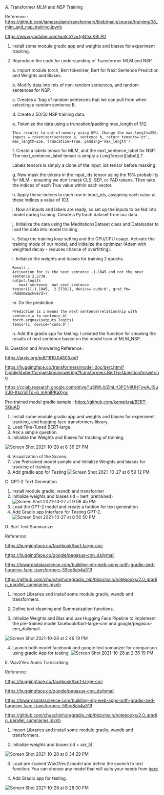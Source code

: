 A. Transformer MLM and NSP Training

Reference : 
https://github.com/jamescalam/transformers/blob/main/course/training/08_mlm_and_nsp_training.ipynb

https://www.youtube.com/watch?v=1gN1snKBLP0

1. Install some module gradio app and weights and biases for experiment tracking.

3. Reproduce the code for understanding of Transformer MLM and NSP.

    a. Import module torch, Bert tokenizer, Bert for Next Sentence Prediction and Weights and Biases.
    
    b. Modify data into mix of non-random sentences, and random sentences for NSP. 
    
    c. Creates a 'bag of random sentences that we can pull from when selecting a random sentence B.
    
    d. Create a 50/50 NSP training data.
    
    e. Tokenize the data using a truncation/padding max_length of 512.
    
       This results to out-of-memory using GPU. Change the max_length=256.
       inputs = tokenizer(sentence_a, sentence_b, return_tensors='pt', max_length=256, truncation=True, padding='max_length')
       
    f. Create a labels tensor for MLM, and the next_sentence_label for NSP. The next_sentence_label tensor is simply a LongTensor([label]).T 
    
    Labels tensors is simply a clone of the input_ids tensor before masking.
    
    g. Now mask the tokens in the input_ids tensor using the 15% probability for MLM - ensuring we don't mask CLS, SEP, or PAD tokens. Then take the indices of each True value within each vector. 
    
    h. Apply these indices to each row in input_ids, assigning each value at these indices a value of 103. 
    
    i. Now all inputs and labels are ready, so set up the inputs to be fed into model during training. Create a PyTorch dataset from our data.
    
    j. Initialize the data using the MeditationsDataset class and Dataloader to load the data into model training. 
    
    k. Setup the training loop setting and the GPU/CPU usage. Activate the training mode of our model, and initialize the optimizer (Adam with weighted decay - reduces chance of overfitting).
    
    l. Initialize the weights and biases for training 2 epochs. 
    
       Result : 
       Activation for is the next sentence -1.1045 and not the next sentence 2.5738. 
       output.logits
          next sentence  not next sentence 
       tensor([[-1.1045,  2.5738]], device='cuda:0', grad_fn=<AddmmBackward>)
       
    m. Do the prediction
    
       Prediction is 1 means the next sentence(relationship with sentence_a to sentence_b)
       torch.argmax(outputs.logits)
       tensor(1, device='cuda:0')
       
    n. Add the gradio app for testing. I created the function for showing the results of next sentence based on the model train of MLM_NSP.
    
B. Question and Answering
Reference :

https://arxiv.org/pdf/1810.04805.pdf

https://huggingface.co/transformers/model_doc/bert.html?highlight=bertforquestionanswering#transformers.BertForQuestionAnswering

https://colab.research.google.com/drive/1uSlWtJdZmLrI3FCNIlUHFxwAJiSu2J0-#scrollTo=6_mAnIPKaXyw

Pre-trained model gradio sample : https://github.com/kamalkraj/BERT-SQuAD

1. Install some module gradio app and weights and biases for experiment tracking, and hugging face transformers library.
2. Load Fine-Tuned BERT-large.
3. Ask a simple question.
4. Initialize the Weights and Biases for tracking of training.

![Screen Shot 2021-10-28 at 8 36 27 PM](https://user-images.githubusercontent.com/62075076/139371639-aaa4a609-5bd8-478d-aa9c-9f731574c48b.png)

6. Visualization of the Scores.
7. Use Pretrained model sample and Initialize Weights and biases for tracking of training.
8. Add gradio app for Testing
![Screen Shot 2021-10-27 at 6 59 12 PM](https://user-images.githubusercontent.com/62075076/139173156-42430f3a-8161-4ba2-a669-f6ab70580d1c.png)

C. GPT-2 Text Generation 

1. Install module gradio, wandb and transformer
2. Initialize  weights and biases (id = bert_pretrained)
![Screen Shot 2021-10-27 at 9 08 45 PM](https://user-images.githubusercontent.com/62075076/139185355-9c12d949-0175-4d2b-a7d3-f7447e7626ae.png)
4. Load the GPT-2 model and create a funtion for text generation
5. Add Gradio app Interface for Testing GPT-2.
![Screen Shot 2021-10-27 at 8 50 50 PM](https://user-images.githubusercontent.com/62075076/139185241-34fc5ad9-5be1-4746-879b-7e096665abfc.png)

D. Bart Text Summarizer

Reference: 

https://huggingface.co/facebook/bart-large-cnn

https://huggingface.co/google/pegasus-cnn_dailymail

https://towardsdatascience.com/building-nlp-web-apps-with-gradio-and-hugging-face-transformers-59ce8ab4a319

https://github.com/chuachinhon/gradio_nlp/blob/main/notebooks/2.0_gradio_parallel_summaries.ipynb

1. Import Libraries and install some module gradio, wandb and transformers.

2. Define text cleaning and Summarization functions.

3. Initialize Weights and Bias and use Hugging Face Pipeline to implement the pre-trained model facebook/bart-large-cnn and google/pegasus-cnn_dailymail.

![Screen Shot 2021-10-28 at 2 46 19 PM](https://user-images.githubusercontent.com/62075076/139341082-f2f90ee9-0c77-4a84-8b79-a0c1fd11f8ce.png)

4. Launch both model facebook and google text sumarizer for comparison using gradio App for testing.
![Screen Shot 2021-10-28 at 2 36 19 PM](https://user-images.githubusercontent.com/62075076/139340605-2518add4-988c-4d3f-8e50-0fda2ff51331.png)

E. Wav2Vec Audio Transcribing

Reference: 

https://huggingface.co/facebook/bart-large-cnn

https://huggingface.co/google/pegasus-cnn_dailymail

https://towardsdatascience.com/building-nlp-web-apps-with-gradio-and-hugging-face-transformers-59ce8ab4a319

https://github.com/chuachinhon/gradio_nlp/blob/main/notebooks/2.0_gradio_parallel_summaries.ipynb

1. Import Libraries and install some module gradio, wandb and transformers.

2. Initialize  weights and biases (id = asr_5)

![Screen Shot 2021-10-28 at 8 34 29 PM](https://user-images.githubusercontent.com/62075076/139371437-e3c27919-9a95-49b9-a474-f605fedb114f.png)

3. Load pre-trained Wav2Vec2 model and define the speech to text function. You can choose any model that will suits your needs from [here](https://huggingface.co/facebook/wav2vec2-base-960h)

4. Add Gradio app for testing.

![Screen Shot 2021-10-28 at 8 28 00 PM](https://user-images.githubusercontent.com/62075076/139371362-c4de1283-7921-4351-a3e5-3cc39debe673.png)


